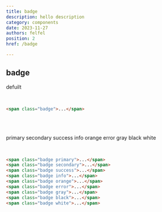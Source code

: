 ```yaml
---
title: badge
description: hello description
category: components
date: 2023-11-27
authors: felfel
position: 2
href: /badge

---
```


## badge


<span class="badge">defuilt</span>

<br />

```html
<span class="badge">...</span>
```

<br />
<br />

<span class="badge primary">primary</span>
<span class="badge secondary">secondary</span>
<span class="badge success">success</span>
<span class="badge info">info</span>
<span class="badge orange">orange</span>
<span class="badge error">error</span>
<span class="badge gray">gray</span>
<span class="badge black">black</span>
<span class="badge white">white</span>

<br />

```html
<span class="badge primary">...</span>
<span class="badge secondary">...</span>
<span class="badge success">...</span>
<span class="badge info">...</span>
<span class="badge orange">...</span>
<span class="badge error">...</span>
<span class="badge gray">...</span>
<span class="badge black">...</span>
<span class="badge white">...</span>
```